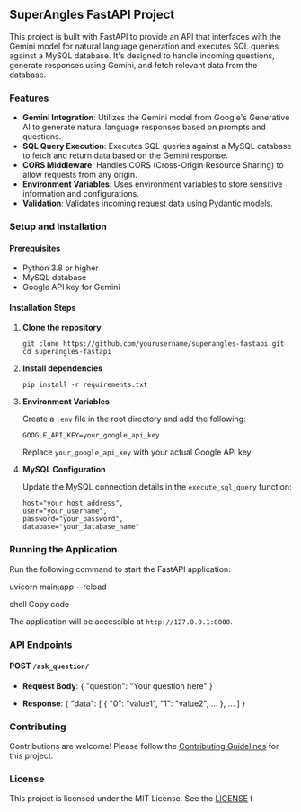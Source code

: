 ## SuperAngles FastAPI Project

This project is built with FastAPI to provide an API that interfaces with the Gemini model for natural language generation and executes SQL queries against a MySQL database. It's designed to handle incoming questions, generate responses using Gemini, and fetch relevant data from the database.

### Features

- **Gemini Integration**: Utilizes the Gemini model from Google's Generative AI to generate natural language responses based on prompts and questions.
- **SQL Query Execution**: Executes SQL queries against a MySQL database to fetch and return data based on the Gemini response.
- **CORS Middleware**: Handles CORS (Cross-Origin Resource Sharing) to allow requests from any origin.
- **Environment Variables**: Uses environment variables to store sensitive information and configurations.
- **Validation**: Validates incoming request data using Pydantic models.

### Setup and Installation

#### Prerequisites

- Python 3.8 or higher
- MySQL database
- Google API key for Gemini

#### Installation Steps

1. **Clone the repository**

    ```
    git clone https://github.com/yourusername/superangles-fastapi.git
    cd superangles-fastapi
    ```

2. **Install dependencies**

    ```
    pip install -r requirements.txt
    ```

3. **Environment Variables**

    Create a `.env` file in the root directory and add the following:

    ```
    GOOGLE_API_KEY=your_google_api_key
    ```

    Replace `your_google_api_key` with your actual Google API key.

4. **MySQL Configuration**

    Update the MySQL connection details in the `execute_sql_query` function:

    ```
    host="your_host_address",
    user="your_username",
    password="your_password",
    database="your_database_name"
    ```

### Running the Application

Run the following command to start the FastAPI application:

uvicorn main:app --reload

shell
Copy code

The application will be accessible at `http://127.0.0.1:8000`.

### API Endpoints

#### POST `/ask_question/`

- **Request Body**: 
{
"question": "Your question here"
}



- **Response**: 
{
"data": [
{
"0": "value1",
"1": "value2",
...
},
...
]
}



### Contributing

Contributions are welcome! Please follow the [Contributing Guidelines](CONTRIBUTING.md) for this project.

### License

This project is licensed under the MIT License. See the [LICENSE](LICENSE) f